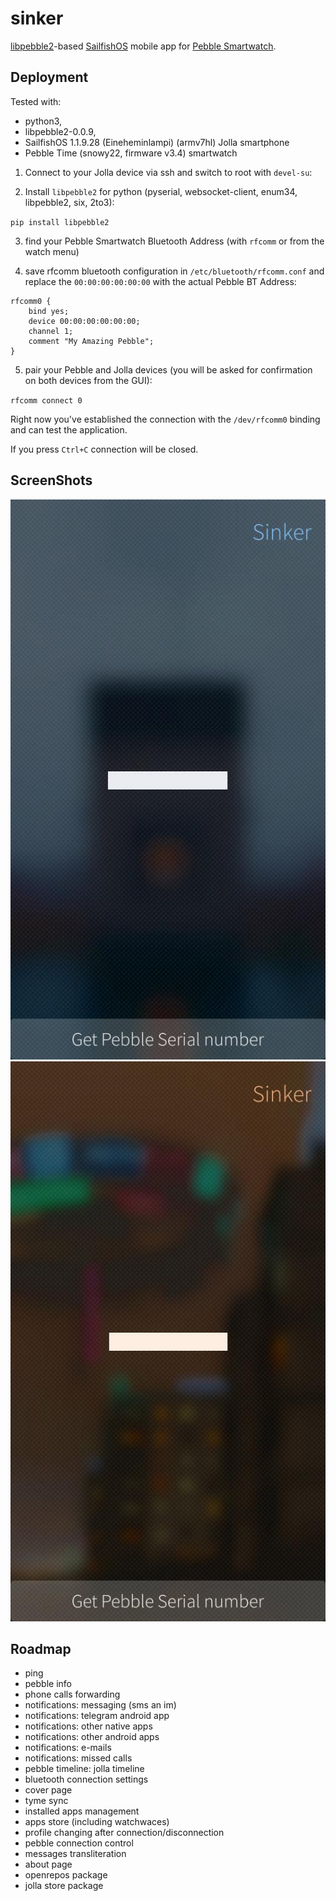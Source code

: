 # sinker
[libpebble2](https://github.com/pebble/libpebble2)-based [SailfishOS](https://sailfishos.org/) mobile app for [Pebble Smartwatch](https://www.pebble.com/).
## Deployment
Tested with:
+ python3,
+ libpebble2-0.0.9,
+ SailfishOS 1.1.9.28 (Eineheminlampi) (armv7hl) Jolla smartphone
+ Pebble Time (snowy22, firmware v3.4) smartwatch

1. Connect to your Jolla device via ssh and switch to root with `devel-su`:

2. Install `libpebble2` for python (pyserial, websocket-client, enum34, libpebble2, six, 2to3):

  `pip install libpebble2`

3. find your Pebble Smartwatch Bluetooth Address (with `rfcomm` or from the watch menu)

4. save rfcomm bluetooth configuration in `/etc/bluetooth/rfcomm.conf` and replace the `00:00:00:00:00:00` with the actual Pebble BT Address:
  ```
  rfcomm0 {
      bind yes;
      device 00:00:00:00:00:00;
      channel 1;
      comment "My Amazing Pebble";
  }
  ```

5. pair your Pebble and Jolla devices (you will be asked for confirmation on both devices from the GUI):

  `rfcomm connect 0`

Right now you've established the connection with the `/dev/rfcomm0` binding and can test the application.

If you press `Ctrl+C` connection will be closed.

## ScreenShots
![shot1](https://github.com/a-andreyev/sinker/raw/master/harbour/shots/20151001032521.jpg)
![shot2](https://github.com/a-andreyev/sinker/raw/master/harbour/shots/20151001032855.jpg)

## Roadmap
+ ping
+ pebble info
+ phone calls forwarding
+ notifications: messaging (sms an im)
+ notifications: telegram android app
+ notifications: other native apps
+ notifications: other android apps
+ notifications: e-mails
+ notifications: missed calls
+ pebble timeline: jolla timeline
+ bluetooth connection settings
+ cover page
+ tyme sync
+ installed apps management
+ apps store (including watchwaces)
+ profile changing after connection/disconnection
+ pebble connection control
+ messages transliteration
+ about page
+ openrepos package
+ jolla store package
